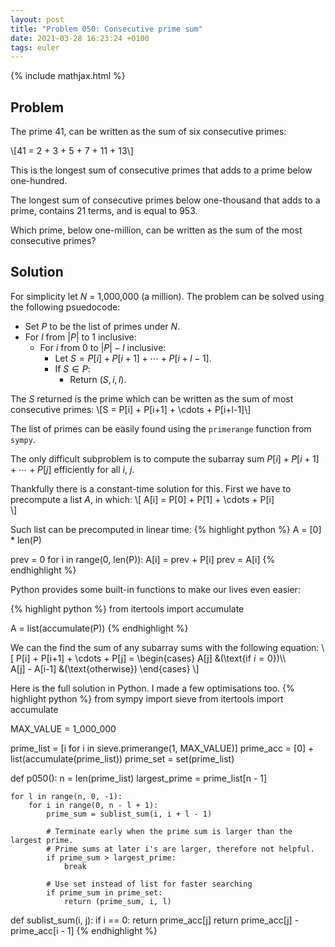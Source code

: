 ```yaml
---
layout: post
title: "Problem 050: Consecutive prime sum"
date: 2021-03-28 16:23:24 +0100
tags: euler
---
```

{% include mathjax.html %}
## Problem
The prime 41, can be written as the sum of six consecutive primes:

\\\[41 = 2 + 3 + 5 + 7 + 11 + 13\\\]

This is the longest sum of consecutive primes that adds to a prime below one-hundred.

The longest sum of consecutive primes below one-thousand that adds to a prime, contains 21 terms, and is equal to 953.

Which prime, below one-million, can be written as the sum of the most consecutive primes?

## Solution
For simplicity let $N$ = 1,000,000 (a million). The problem can be solved using the following psuedocode:

- Set $P$ to be the list of primes under $N$.
- For $l$ from $\left\vert P \right\vert$ to 1 inclusive:
  - For $i$ from 0 to $\left\vert P \right\vert - l$ inclusive:
    - Let $S = P[i] + P[i + 1] + \cdots + P[i + l - 1]$.
    - If $S \in P$:
        - Return $(S, i, l)$.

The $S$ returned is the prime which can be written as the sum of most consecutive primes: 
\\\[S = P[i] + P[i+1] + \cdots + P[i+l-1]\\\]

The list of primes can be easily found using the `primerange` function from `sympy`. 

The only difficult subproblem is to compute the subarray sum $P[i] + P[i+1] + \cdots + P[j]$ efficiently for all $i$, $j$.

Thankfully there is a constant-time solution for this. First we have to precompute a list $A$, in which:
\\\[
    A[i] = P[0] + P[1] + \cdots + P[i]  
\\\]

Such list can be precomputed in linear time:
{% highlight python %}
A = [0] * len(P)

prev = 0
for i in range(0, len(P)):
  A[i] = prev + P[i] 
  prev = A[i]
{% endhighlight %}

Python provides some built-in functions to make our lives even easier:

{% highlight python %}
from itertools import accumulate

A = list(accumulate(P))
{% endhighlight %}

We can the find the sum of any subarray sums with the following equation:
\\\[ 
    P[i] + P[i+1] + \cdots + P[j] = 
    \begin{cases} 
        A[j] &(\text{if $i=0$})\\\\\
        A[j] - A[i-1] &(\text{otherwise})
    \end{cases}
\\\]

Here is the full solution in Python. I made a few optimisations too.
{% highlight python %}
from sympy import sieve
from itertools import accumulate

MAX_VALUE = 1_000_000

prime_list = [i for i in sieve.primerange(1, MAX_VALUE)]
prime_acc = [0] + list(accumulate(prime_list))
prime_set = set(prime_list)


def p050():
    n = len(prime_list)
    largest_prime = prime_list[n - 1]

    for l in range(n, 0, -1):
        for i in range(0, n - l + 1):
            prime_sum = sublist_sum(i, i + l - 1)

            # Terminate early when the prime sum is larger than the largest prime.
            # Prime sums at later i's are larger, therefore not helpful.
            if prime_sum > largest_prime:
                break

            # Use set instead of list for faster searching
            if prime_sum in prime_set:
                return (prime_sum, i, l)


def sublist_sum(i, j):
    if i == 0:
        return prime_acc[j]
    return prime_acc[j] - prime_acc[i - 1]
{% endhighlight %}